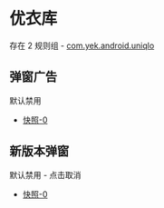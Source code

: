 # 优衣库

存在 2 规则组 - [com.yek.android.uniqlo](/src/apps/com.yek.android.uniqlo.ts)

## 弹窗广告

默认禁用

- [快照-0](https://i.gkd.li/i/13212320)

## 新版本弹窗

默认禁用 - 点击取消

- [快照-0](https://i.gkd.li/i/13446421)
